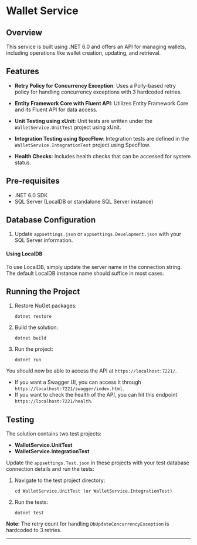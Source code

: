 # Wallet Service

## Overview

This service is built using .NET 6.0 and offers an API for managing wallets, including operations like wallet creation, updating, and retrieval. 

## Features

- **Retry Policy for Concurrency Exception**: Uses a Polly-based retry policy for handling concurrency exceptions with 3 hardcoded retries.
  
- **Entity Framework Core with Fluent API**: Utilizes Entity Framework Core and its Fluent API for data access.
  
- **Unit Testing using xUnit**: Unit tests are written under the `WalletService.UnitTest` project using xUnit.
  
- **Integration Testing using SpecFlow**: Integration tests are defined in the `WalletService.IntegrationTest` project using SpecFlow.

- **Health Checks**: Includes health checks that can be accessed for system status.

## Pre-requisites

- .NET 6.0 SDK
- SQL Server (LocalDB or standalone SQL Server instance)

## Database Configuration

1. Update `appsettings.json` or `appsettings.Development.json` with your SQL Server information.
  
#### Using LocalDB
To use LocalDB, simply update the server name in the connection string. The default LocalDB instance name should suffice in most cases.

## Running the Project

1. Restore NuGet packages:
    ```
    dotnet restore
    ```
  
2. Build the solution:
    ```
    dotnet build
    ```
  
3. Run the project:
    ```
    dotnet run
    ```
  
You should now be able to access the API at `https://localhost:7221/`.
- If you want a Swagger UI, you can access it through `https://localhost:7221/swagger/index.html`.
- If you want to check the health of the API, you can hit this endpoint `https://localhost:7221/health`.

## Testing

The solution contains two test projects:
  
- **WalletService.UnitTest**
- **WalletService.IntegrationTest**
  
Update the `appsettings.Test.json` in these projects with your test database connection details and run the tests:

1. Navigate to the test project directory:
    ```
    cd WalletService.UnitTest (or WalletService.IntegrationTest)
    ```
  
2. Run the tests:
    ```
    dotnet test
    ```

**Note**: The retry count for handling `DbUpdateConcurrencyException` is hardcoded to 3 retries.

---